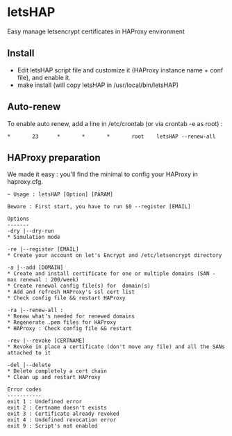 # letsHAP
Easy manage letsencrypt certificates in HAProxy environment

## Install
- Edit letsHAP script file and customize it (HAProxy instance name + conf file), and enable it.
- make install (will copy letsHAP in /usr/local/bin/letsHAP)

## Auto-renew
To enable auto renew, add a line in /etc/crontab (or via crontab -e as root) :

`` *       23      *       *       *       root    letsHAP --renew-all ``

## HAProxy preparation
We made it easy : you'll find the minimal to config your HAProxy in haproxy.cfg.


 ```
 ~ Usage : letsHAP [Option] [PARAM]

 Beware : First start, you have to run $0 --register [EMAIL]

Options
-------
-dry |--dry-run
* Simulation mode

-re |--register [EMAIL]
* Create your account on let's Encrypt and /etc/letsencrypt directory

-a |--add [DOMAIN]
* Create and install certificate for one or multiple domains (SAN - max renewal : 200/week)
* Create renewal config file(s) for  domain(s)
* Add and refresh HAProxy's ssl cert list  
* Check config file && restart HAProxy

-ra |--renew-all :
* Renew what's needed for renewed domains
* Regenerate .pem files for HAProxy
* HAProxy : Check config file && restart

-rev |--revoke [CERTNAME]
* Revoke in place a certificate (don't move any file) and all the SANs attached to it

-del |--delete
* Delete completely a cert chain
* Clean up and restart HAProxy

Error codes
-----------
exit 1 : Undefined error
exit 2 : Certname doesn't exists
exit 3 : Certificate already revoked
exit 4 : Undefined revocation error
exit 9 : Script's not enabled


```
